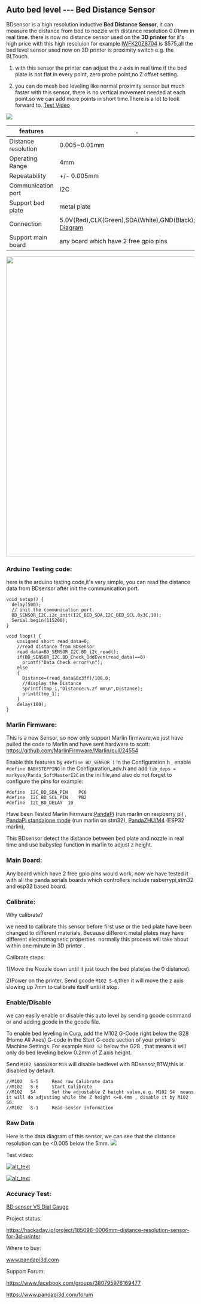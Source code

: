 ## Auto bed level --- Bed Distance Sensor

BDsensor is a high resolution inductive **Bed Distance Sensor**, it can measure the distance from bed to nozzle with distance resolution 0.01mm in real time.
there is now no distance sensor used on the **3D printer** for it's high price with this high resoluion for example [IWFK20Z8704](https://www.walkerindustrial.com/IWFK-20Z8704-S35A-BAUMER-10155694-p/iwfk-20z8704-s35a.htm) is $575,all the bed level sensor used now on 3D printer is proximity switch e.g. the BLTouch.
 

1. with this sensor the printer can adjust the z axis in real time if the bed plate is not flat in every point, zero probe point,no Z offset setting.

2. you can do mesh bed leveling like normal proximity sensor but much faster with this sensor, there is no vertical movement needed at each point.so we can add more points in short time.There is a lot to look forward to. [Test Video](https://video.wixstatic.com/video/0d0edf_f2f0b38c765e43c680faaa4f673a74b6/480p/mp4/file.mp4)


![](https://raw.githubusercontent.com/markniu/Bed_Distance_sensor/main/doc/516115055.jpg)
 
features |  .
--- | --- 
Distance resolution| 0.005~0.01mm  	
Operating Range|4mm
Repeatability|+/- 0.005mm
Communication port| I2C  	 
Support bed plate|metal plate 	 
Connection| 5.0V(Red),CLK(Green),SDA(White),GND(Black);[Timing Diagram](https://github.com/markniu/Bed_Distance_sensor/blob/main/doc/0220517153950.png)
Support main board| any board which have 2 free gpio pins	 
<img  style=" width:800px  " src="https://raw.githubusercontent.com/markniu/Bed_Distance_sensor/main/doc/wiring.jpg" >

### Arduino Testing code:
here is the arduino testing code,it's very simple, you can read the distance data from BDsensor after init the communication port.

```
void setup() {
  delay(500);
  // init the communication port.
  BD_SENSOR_I2C.i2c_init(I2C_BED_SDA,I2C_BED_SCL,0x3C,10);
  Serial.begin(115200);
}

void loop() {
    unsigned short read_data=0;
    //read distance from BDsensor
    read_data=BD_SENSOR_I2C.BD_i2c_read();    
    if(BD_SENSOR_I2C.BD_Check_OddEven(read_data)==0)
      printf("Data Check error!\n");
    else
    {
      Distance=(read_data&0x3ff)/100.0;
      //display the Distance
      sprintf(tmp_1,"Distance:%.2f mm\n",Distance);
      printf(tmp_1);
    }
    delay(100);
}
```


### Marlin Firmware:
This is a new Sensor, so now only support Marlin firmware,we just have pulled the code to Marlin and have sent hardware to scott:
https://github.com/MarlinFirmware/Marlin/pull/24554

Enable this features by `#define BD_SENSOR 1` in the Configuration.h , enable `#define BABYSTEPPING` in the Configuration_adv.h and add `lib_deps = markyue/Panda_SoftMasterI2C` in the ini file,and also do not forget to configure the pins for example:
```
#define  I2C_BD_SDA_PIN    PC6
#define  I2C_BD_SCL_PIN    PB2
#define  I2C_BD_DELAY  10
```
Have been Tested Marlin Firmware:[PandaPi](https://github.com/markniu/PandaPi/tree/master/Marlin2.x/pandapi)  (run marlin on raspberry pi)  , [PandaPi standalone mode](https://github.com/markniu/PandaPi/tree/master/Marlin2.x/standalone/Marlin-2.0.9.3) (run marlin on stm32), [PandaZHU/M4](https://github.com/markniu/PandaZHU) (ESP32 marlin),

This BDsensor detect the distance between bed plate and nozzle in real time and use babystep function in marlin to adjust z height.

### Main Board:
 Any board which have 2 free gpio pins would work, now we have tested it with all the panda serials boards which controllers include rasberrypi,stm32 and esp32 based board.
 
### Calibrate:
Why calibrate?

we need to calibrate this sensor before first use or the bed plate have been changed to different materials,
Because different metal plates may have different electromagnetic properties.
normally this process will take about within one minute in 3D printer .

Calibrate steps:

1)Move the Nozzle down until it just touch the bed plate(as the 0 distance).

2)Power on the printer, Send gcode `M102 S-6`,then it will move the z axis slowing up 7mm to calibrate itself until it stop.


### Enable/Disable 
we can easily enable or disable this auto level by sending gcode command or and adding gcode in the gcode file.

To enable bed leveling in Cura, add the M102 G-Code right below the G28 (Home All Axes) G-code in the Start G-code section of your printer’s Machine Settings.
For example `M102 S2` below the G28 , that means it will only do bed leveling below 0.2mm of Z axis height.

Send `M102 S0`or`G28`or `M18` will disable bedlevel with BDsensor,BTW,this is disabled by default.

```
//M102   S-5     Read raw Calibrate data
//M102   S-6     Start Calibrate 
//M102   S4      Set the adjustable Z height value,e.g. M102 S4  means it will do adjusting while the Z height <=0.4mm , disable it by M102 S0.
//M102   S-1     Read sensor information
```

### Raw Data
Here is the data diagram of this sensor, we can see that the distance resolution can be <0.005 below the 5mm.
![](https://raw.githubusercontent.com/markniu/Bed_Distance_sensor/main/doc/data.jpg)


Test video: 


[<img alt="alt_text"   src="https://raw.githubusercontent.com/markniu/Bed_Distance_sensor/main/doc/135228.jpg" />](https://youtu.be/5Hh-R__WlqY)

[<img alt="alt_text"   src="https://raw.githubusercontent.com/markniu/Bed_Distance_sensor/main/doc/135204.jpg" />](https://youtu.be/4qdCDU4c2ac)

### Accuracy Test: 
[BD sensor VS Dial Gauge](https://youtu.be/SLDsKLupcrk)

Project status:

https://hackaday.io/project/185096-0006mm-distance-resolution-sensor-for-3d-printer

Where to buy:

www.pandapi3d.com  

Support Forum: 

https://www.facebook.com/groups/380795976169477   

https://www.pandapi3d.com/forum
